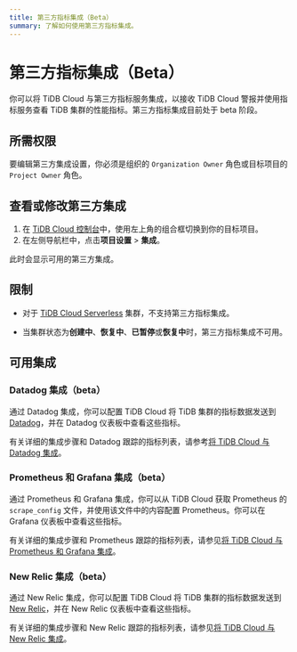 ```yaml
---
title: 第三方指标集成（Beta）
summary: 了解如何使用第三方指标集成。
---
```


# 第三方指标集成（Beta）

你可以将 TiDB Cloud 与第三方指标服务集成，以接收 TiDB Cloud 警报并使用指标服务查看 TiDB 集群的性能指标。第三方指标集成目前处于 beta 阶段。

## 所需权限

要编辑第三方集成设置，你必须是组织的 `Organization Owner` 角色或目标项目的 `Project Owner` 角色。

## 查看或修改第三方集成

1. 在 [TiDB Cloud 控制台](https://tidbcloud.com)中，使用左上角的组合框切换到你的目标项目。
2. 在左侧导航栏中，点击**项目设置** > **集成**。

此时会显示可用的第三方集成。

## 限制

- 对于 [TiDB Cloud Serverless](/tidb-cloud/select-cluster-tier.md#tidb-cloud-serverless) 集群，不支持第三方指标集成。

- 当集群状态为**创建中**、**恢复中**、**已暂停**或**恢复中**时，第三方指标集成不可用。

## 可用集成

### Datadog 集成（beta）

通过 Datadog 集成，你可以配置 TiDB Cloud 将 TiDB 集群的指标数据发送到 [Datadog](https://www.datadoghq.com/)，并在 Datadog 仪表板中查看这些指标。

有关详细的集成步骤和 Datadog 跟踪的指标列表，请参考[将 TiDB Cloud 与 Datadog 集成](/tidb-cloud/monitor-datadog-integration.md)。

### Prometheus 和 Grafana 集成（beta）

通过 Prometheus 和 Grafana 集成，你可以从 TiDB Cloud 获取 Prometheus 的 `scrape_config` 文件，并使用该文件中的内容配置 Prometheus。你可以在 Grafana 仪表板中查看这些指标。

有关详细的集成步骤和 Prometheus 跟踪的指标列表，请参见[将 TiDB Cloud 与 Prometheus 和 Grafana 集成](/tidb-cloud/monitor-prometheus-and-grafana-integration.md)。

### New Relic 集成（beta）

通过 New Relic 集成，你可以配置 TiDB Cloud 将 TiDB 集群的指标数据发送到 [New Relic](https://newrelic.com/)，并在 New Relic 仪表板中查看这些指标。

有关详细的集成步骤和 New Relic 跟踪的指标列表，请参见[将 TiDB Cloud 与 New Relic 集成](/tidb-cloud/monitor-new-relic-integration.md)。
